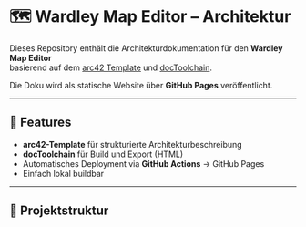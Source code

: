 # 🗺️ Wardley Map Editor – Architektur

Dieses Repository enthält die Architekturdokumentation für den **Wardley Map Editor**  
basierend auf dem [arc42 Template](https://arc42.org) und [docToolchain](https://doctoolchain.github.io/docToolchain).

Die Doku wird als statische Website über **GitHub Pages** veröffentlicht.

---

## 🚀 Features
- **arc42-Template** für strukturierte Architekturbeschreibung
- **docToolchain** für Build und Export (HTML)
- Automatisches Deployment via **GitHub Actions** → GitHub Pages
- Einfach lokal buildbar

---

## 📂 Projektstruktur